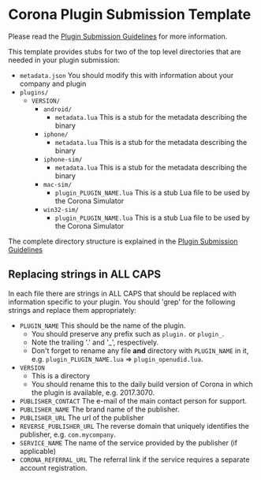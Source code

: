 # Corona Plugin Submission Template

Please read the [Plugin Submission Guidelines](https://docs.coronalabs.com/native/plugin/submission.html) for more information.

This template provides stubs for two of the top level directories that are needed in your plugin submission:

* `metadata.json` You should modify this with information about your company and plugin
* `plugins/`
    + `VERSION/`
        - `android/`
            - `metadata.lua` This is a stub for the metadata describing the binary
        - `iphone/`
            - `metadata.lua` This is a stub for the metadata describing the binary
        - `iphone-sim/`
            - `metadata.lua` This is a stub for the metadata describing the binary
        - `mac-sim/`
            - `plugin_PLUGIN_NAME.lua` This is a stub Lua file to be used by the Corona Simulator
        - `win32-sim/`
            - `plugin_PLUGIN_NAME.lua` This is a stub Lua file to be used by the Corona Simulator

The complete directory structure is explained in the [Plugin Submission Guidelines](https://docs.coronalabs.com/native/plugin/submission.html)


## Replacing strings in ALL CAPS

In each file there are strings in ALL CAPS that should be replaced with information specific to your plugin. You should 'grep' for the following strings and replace them appropriately:

* `PLUGIN_NAME` This should be the name of the plugin. 
    + You should preserve any prefix such as `plugin.` or `plugin_`. 
    + Note the trailing '.' and '_', respectively.
    + Don't forget to rename any file __and__ directory with `PLUGIN_NAME` in it, e.g. `plugin_PLUGIN_NAME.lua` => `plugin_openudid.lua`.
* `VERSION`
    + This is a directory
    + You should rename this to the daily build version of Corona in which the plugin is available, e.g. 2017.3070.
* `PUBLISHER_CONTACT` The e-mail of the main contact person for support.
* `PUBLISHER_NAME` The brand name of the publisher.
* `PUBLISHER_URL` The url of the publisher
* `REVERSE_PUBLISHER_URL` The reverse domain that uniquely identifies the publisher, e.g. `com.mycompany`.
* `SERVICE_NAME` The name of the service provided by the publisher (if applicable)
* `CORONA_REFERRAL_URL` The referral link if the service requires a separate account registration.

